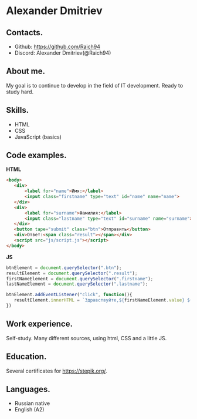 # Alexander Dmitriev
## Contacts.
* Github:  https://github.com/Raich94
* Discord:  Alexander Dmitriev(@Raich94)
## About me.
My goal is to continue to develop in the field of IT development. Ready to study hard.
## Skills.
* HTML
* CSS
* JavaScript (basics)
## Code examples.
**HTML**
 ```html
<body>
    <div>
        <label for="name">Имя:</label>
        <input class="firstname" type="text" id="name" name="name">
    </div>
    <div>
        <label for="surname">Фамилия:</label>
        <input class="lastname" type="text" id="surname" name="surname">  
    </div>
    <button tape="submit" class="btn">Отправить</button>
    <div>Ответ:<span class="result"></span></div>
    <script src="js/script.js"></script>
</body>
```
**JS**
 ```javascript
btnElement = document.querySelector(".btn");
resultElement = document.querySelector(".result");
firstNameElement = document.querySelector(".firstname");
lastNameElement = document.querySelector(".lastname");

btnElement.addEventListener("click", function(){
    resultElement.innerHTML = `Здравствуйте,${firstNameElement.value} ${lastNameElement.value}!` ;
})
```
## Work experience.
Self-study.  Many different sources, using html, CSS and a little JS.
## Education.
Several certificates for https://stepik.org/.
## Languages.
* Russian native
* English (A2)

